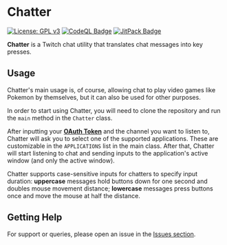 # Chatter

[![License: GPL v3](https://img.shields.io/badge/License-GPLv3-blue.svg)](https://www.gnu.org/licenses/gpl-3.0)
[![CodeQL Badge](https://github.com/Foulest/Chatter/actions/workflows/codeql.yml/badge.svg)](https://github.com/Foulest/Chatter/actions/workflows/codeql.yml)
[![JitPack Badge](https://jitpack.io/v/Foulest/Chatter.svg)](https://jitpack.io/#Foulest/Chatter)

**Chatter** is a Twitch chat utility that translates chat messages into key presses.

## Usage

Chatter's main usage is, of course, allowing chat to play video games like Pokemon by themselves, but it can also be
used for other purposes.

In order to start using Chatter, you will need to clone the repository and run the `main` method in the `Chatter` class.

After inputting your **[OAuth Token](https://twitchapps.com/tmi/)** and the channel you want to listen to, Chatter will
ask you to select one of the supported applications. These are customizable in the `APPLICATIONS` list in the main
class. After that, Chatter will start listening to chat and sending inputs to the application's active window
(and only the active window).

Chatter supports case-sensitive inputs for chatters to specify input duration: **uppercase** messages hold buttons down
for one second and doubles mouse movement distance; **lowercase** messages press buttons once and move the mouse at
half the distance.

## Getting Help

For support or queries, please open an issue in the [Issues section](https://github.com/Foulest/Chatter/issues).
